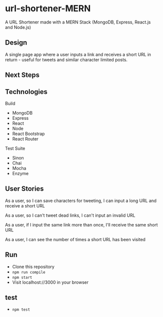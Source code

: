 # url-shortener-MERN

A URL Shortener made with a MERN Stack (MongoDB, Express, React.js and Node.js)

## Design
A single page app where a user inputs a link and receives a short URL in return - useful for tweets and similar character limited posts.

## Next Steps

## Technologies

Build
- MongoDB
- Express
- React
- Node
- React Bootstrap
- React Router

Test Suite
- Sinon
- Chai
- Mocha
- Enzyme

## User Stories

As a user, so I can save characters for tweeting, I can input a long URL and receive a short URL

As a user, so I can't tweet dead links, I can't input an invalid URL

As a user, if I input the same link more than once, I'll receive the same short URL

As a user, I can see the number of times a short URL has been visited

## Run

- Clone this repository
- `npm run compile`
- `npm start`
- Visit localhost://3000 in your browser

## test
- `npm test`
